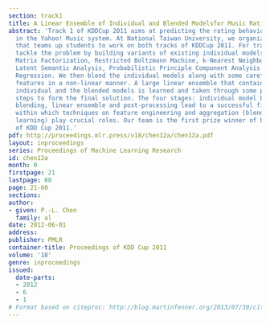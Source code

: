 ```yaml
---
section: track1
title: A Linear Ensemble of Individual and Blended Modelsfor Music Rating Prediction
abstract: 'Track 1 of KDDCup 2011 aims at predicting the rating behavior of users
  in the Yahoo! Music system. At National Taiwan University, we organize a course
  that teams up students to work on both tracks of KDDCup 2011. For trackÂ 1, we first
  tackle the problem by building variants of existing individual models, including
  Matrix Factorization, Restricted Boltzmann Machine, k-Nearest Neighbors, Probabilistic
  Latent Semantic Analysis, Probabilistic Principle Component Analysis and Supervised
  Regression. We then blend the individual models along with some carefully extracted
  features in a non-linear manner. A large linear ensemble that contains both the
  individual and the blended models is learned and taken through some post-processing
  steps to form the final solution. The four stages: individual model building, non-linear
  blending, linear ensemble and post-processing lead to a successful final solution,
  within which techniques on feature engineering and aggregation (blending and ensemble
  learning) play crucial roles. Our team is the first prize winner of both tracks
  of KDD Cup 2011.'
pdf: http://proceedings.mlr.press/v18/chen12a/chen12a.pdf
layout: inproceedings
series: Proceedings of Machine Learning Research
id: chen12a
month: 0
firstpage: 21
lastpage: 60
page: 21-60
sections: 
author:
- given: P.-L. Chen
  family: al
date: 2012-06-01
address: 
publisher: PMLR
container-title: Proceedings of KDD Cup 2011
volume: '18'
genre: inproceedings
issued:
  date-parts:
  - 2012
  - 6
  - 1
# Format based on citeproc: http://blog.martinfenner.org/2013/07/30/citeproc-yaml-for-bibliographies/
---
```

